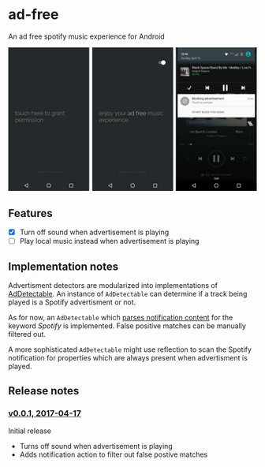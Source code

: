 # ad-free
An ad free spotify music experience for Android

<img src=".github/cover.png" width="900">

## Features
- [x] Turn off sound when advertisement is playing
- [ ] Play local music instead when advertisement is playing

## Implementation notes
Advertisment detectors are modularized into implementations of [AdDetectable](./app/src/main/java/ch/abertschi/adump/detector/AdDetectable.kt). An instance of `AdDetectable` can determine if a track being played is a Spotify advertisment or not.

As for now, an `AdDetectable` which [parses notification content](./app/src/main/java/ch/abertschi/adump/detector/SpotifyTitleDetector.kt) for the keyword _Spotify_ is implemented. False positive matches can be manually filtered out.

A more sophisticated `AdDetectable` might use reflection to scan the Spotify notification for properties which are always present when advertisment is played.

## Release notes
### [v0.0.1, 2017-04-17](https://github.com/abertschi/ad-free/releases/tag/v0.0.1)
Initial release
- Turns off sound when advertisement is playing
- Adds notification action to filter out false postive matches
